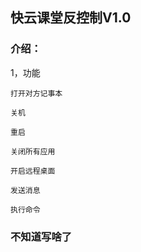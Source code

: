 ## 快云课堂反控制V1.0


### 介绍：
1，功能

	打开对方记事本
	
	关机
	
	重启
	
	关闭所有应用
	
	开启远程桌面
	
	发送消息
	
	执行命令
	

### 不知道写啥了

